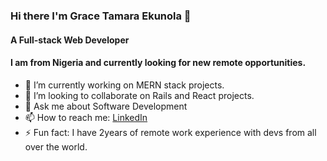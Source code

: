 ### Hi there I'm Grace Tamara Ekunola 👋

#### A Full-stack Web Developer

#### I am from Nigeria and currently looking for new remote opportunities.

- 🔭 I’m currently working on MERN stack projects.
- 👯 I’m looking to collaborate on Rails and React projects.
- 💬 Ask me about Software Development
- 📫 How to reach me:  [LinkedIn](https://www.linkedin.com/in/ekunola-grace/) 
- ⚡ Fun fact:  I have 2years of remote work experience with devs from all over the world.

